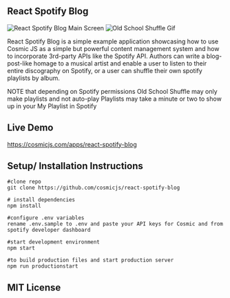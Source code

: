 ## React Spotify Blog
![React Spotify Blog Main Screen](https://cosmic-s3.imgix.net/24e943d0-bb8d-11e8-b636-875449e759a9-ice_screenshot_20180918-165220.png?w=1200)
![Old School Shuffle Gif](https://s3-us-west-2.amazonaws.com/cosmicjs/fa148390-b6be-11e8-874b-ab18fd9de82b-doneShow.gif)

React Spotify Blog is a simple example application showcasing how to use Cosmic JS as a simple but powerful
content management system and how to incorporate 3rd-party APIs like the Spotify API. Authors can write a
blog-post-like homage to a musical artist and enable a user to listen to their entire discography on Spotify,
or a user can shuffle their own spotify playlists by album.

NOTE that depending on Spotify permissions Old School Shuffle may only make playlists and not auto-play
Playlists may take a minute or two to show up in your My Playlist in Spotify

## Live Demo
https://cosmicjs.com/apps/react-spotify-blog

## Setup/ Installation Instructions

```
#clone repo
git clone https://github.com/cosmicjs/react-spotify-blog

# install dependencies
npm install

#configure .env variables
rename .env.sample to .env and paste your API keys for Cosmic and from spotify developer dashboard

#start development environment
npm start

#to build production files and start production server
npm run productionstart

```
## MIT License 
